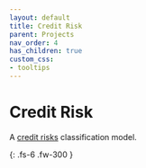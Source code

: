 ```yaml
---
layout: default
title: Credit Risk
parent: Projects
nav_order: 4
has_children: true
custom_css:
- tooltips
---
```


# Credit Risk

A [credit risks](https://archive.ics.uci.edu/ml/datasets/Statlog+%28German+Credit+Data%29) classification model.

{: .fs-6 .fw-300 }

<br>
